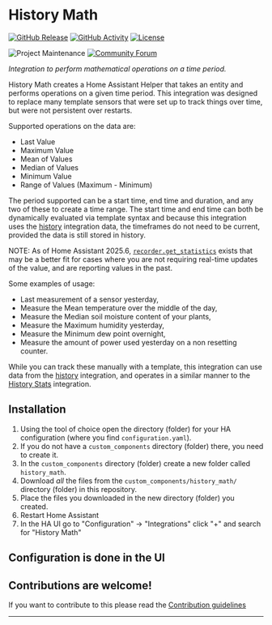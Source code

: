 # History Math

[![GitHub Release][releases-shield]][releases]
[![GitHub Activity][commits-shield]][commits]
[![License][license-shield]](LICENSE)

![Project Maintenance][maintenance-shield]
[![Community Forum][forum-shield]][forum]

_Integration to perform mathematical operations on a time period._

History Math creates a Home Assistant Helper that takes an entity and performs operations on a given time period. This integration
was designed to replace many template sensors that were set up to track things over time, but were not persistent over restarts.

Supported operations on the data are:
  - Last Value
  - Maximum Value
  - Mean of Values
  - Median of Values
  - Minimum Value
  - Range of Values (Maximum - Minimum)

The period supported can be a start time, end time and duration, and any two of these to create a time range.
The start time and end time can both be dynamically evaluated via template syntax and because this integration uses the
[history][history] integration data, the timeframes do not need to be current, provided the data is still stored in history.

NOTE: As of Home Assistant 2025.6, [`recorder.get_statistics`](https://www.home-assistant.io/integrations/recorder/#action-get_statistics) exists that may be a better fit for cases where you are not requiring real-time updates of the value, and are reporting values in the past.

Some examples of usage:
  - Last measurement of a sensor yesterday,
  - Measure the Mean temperature over the middle of the day,
  - Measure the Median soil moisture content of your plants,
  - Measure the Maximum humidity yesterday,
  - Measure the Minimum dew point overnight,
  - Measure the amount of power used yesterday on a non resetting counter.

  While you can track these manually with a template, this integration can use data from the [history][history] integration,
  and operates in a similar manner to the [History Stats][history_stats] integration.

## Installation

1. Using the tool of choice open the directory (folder) for your HA configuration (where you find `configuration.yaml`).
1. If you do not have a `custom_components` directory (folder) there, you need to create it.
1. In the `custom_components` directory (folder) create a new folder called `history_math`.
1. Download _all_ the files from the `custom_components/history_math/` directory (folder) in this repository.
1. Place the files you downloaded in the new directory (folder) you created.
1. Restart Home Assistant
1. In the HA UI go to "Configuration" -> "Integrations" click "+" and search for "History Math"

## Configuration is done in the UI

<!---->

## Contributions are welcome!

If you want to contribute to this please read the [Contribution guidelines](CONTRIBUTING.md)

***
[history]: https://www.home-assistant.io/integrations/history
[history_stats]: https://www.home-assistant.io/integrations/history_stats
[commits-shield]: https://img.shields.io/github/commit-activity/y/sammiq/ha-history_math.svg?style=for-the-badge
[commits]: https://github.com/sammiq/ha-history_math/commits/main
[exampleimg]: example.png
[forum-shield]: https://img.shields.io/badge/community-forum-brightgreen.svg?style=for-the-badge
[forum]: https://community.home-assistant.io/
[license-shield]: https://img.shields.io/github/license/sammiq/ha-history_math.svg?style=for-the-badge
[maintenance-shield]: https://img.shields.io/badge/maintainer-%40sammiq-blue.svg?style=for-the-badge
[releases-shield]: https://img.shields.io/github/release/sammiq/ha-history_math.svg?style=for-the-badge
[releases]: https://github.com/sammiq/ha-history_math/releases
